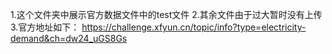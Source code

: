 1.这个文件夹中展示官方数据文件中的test文件
2.其余文件由于过大暂时没有上传
3.官方地址如下：
https://challenge.xfyun.cn/topic/info?type=electricity-demand&ch=dw24_uGS8Gs
